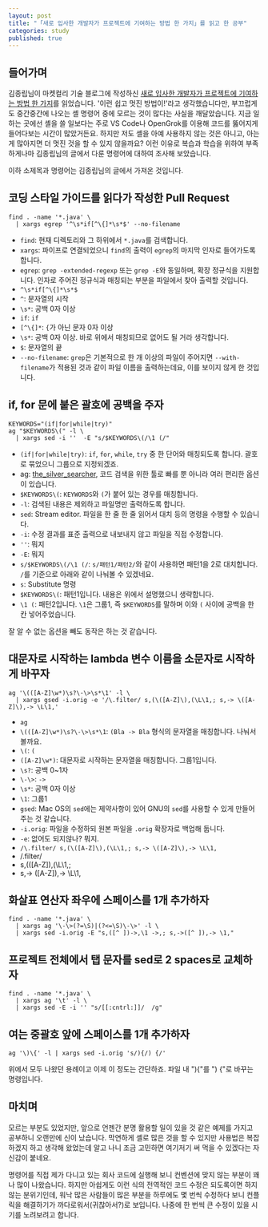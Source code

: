 ```yaml
---
layout: post
title: "「새로 입사한 개발자가 프로젝트에 기여하는 방법 한 가지」를 읽고 한 공부"
categories: study
published: true
---
```


## 들어가며

김종립님이 마켓컬리 기술 블로그에 작성하신 [새로 입사한 개발자가 프로젝트에 기여하는 방법 한 가지](https://helloworld.kurly.com/blog/fix-style-with-command/)를 읽었습니다. '이런 쉽고 멋진 방법이!'라고 생각했습니다만, 부끄럽게도 중간중간에 나오는 셸 명령어 중에 모르는 것이 많다는 사실을 깨달았습니다. 지금 일하는 곳에선 셸을 쓸 일보다는 주로 VS Code나 OpenGrok를 이용해 코드를 뚫어지게 들어다보는 시간이 많았거든요. 하지만 저도 셸을 아예 사용하지 않는 것은 아니고, 아는 게 많아지면 더 멋진 것을 할 수 있지 않을까요? 이런 이유로 복습과 학습을 위하여 부족하게나마 김종립님의 글에서 다룬 명령어에 대하여 조사해 보았습니다.

이하 소제목과 명령어는 김종립님의 글에서 가져온 것입니다.

## 코딩 스타일 가이드를 읽다가 작성한 Pull Request

```shell
find . -name '*.java' \
  | xargs egrep '^\s*if[^\{]*\s*$' --no-filename
```

- `find`: 현재 디렉토리와 그 하위에서 `*.java`를 검색합니다.
- `xargs`: 파이프로 연결되었으니 `find`의 출력이 `egrep`의 마지막 인자로 들어가도록 합니다.
- `egrep`: `grep -extended-regexp` 또는 `grep -E`와 동일하며, 확장 정규식을 지원합니다. 인자로 주어진 정규식과 매칭되는 부분을 파일에서 찾아 출력할 것입니다.
 - `^\s*if[^\{]*\s*$`
  - `^`: 문자열의 시작
  - `\s*`: 공백 0자 이상
  - `if`: `if`
  - `[^\{]*`: `{`가 아닌 문자 0자 이상
  - `\s*`: 공백 0자 이상. 바로 위에서 매칭되므로 없어도 될 거라 생각합니다.
  - `$`: 문자열의 끝
 - `--no-filename`: `grep`은 기본적으로 한 개 이상의 파일이 주어지면 `--with-filename`가 적용된 것과 같이 파일 이름을 출력하는데요, 이를 보이지 않게 한 것입니다.

## if, for 문에 붙은 괄호에 공백을 주자

```shell
KEYWORDS="(if|for|while|try)"
ag "$KEYWORDS\(" -l \
  | xargs sed -i ''  -E "s/$KEYWORDS\(/\1 (/"
```

- `(if|for|while|try)`: `if`, `for`, `while`, `try` 중 한 단어와 매칭되도록 합니다. 괄호로 묶었으니 그룹으로 지정되겠죠.
- ag: [the_silver_searcher](https://github.com/ggreer/the_silver_searcher), 코드 검색을 위한 툴로 빠를 뿐 아니라 여러 편리한 옵션이 있습니다.
 - `$KEYWORDS\(`: `KEYWORDS`와 `(`가 붙어 있는 경우를 매칭합니다.
 - `-l`: 검색된 내용은 제외하고 파일명만 출력하도록 합니다.
- `sed`: Stream editor. 파일을 한 줄 한 줄 읽어서 대치 등의 명령을 수행할 수 있습니다.
 - `-i`: 수정 결과를 표준 출력으로 내보내지 않고 파일을 직접 수정합니다.
 - `''`: 뭐지
 - `-E`: 뭐지
 - `s/$KEYWORDS\(/\1 (/`: `s/패턴1/패턴2/`와 같이 사용하면 패턴1을 2로 대치합니다. `/`를 기준으로 아래와 같이 나눠볼 수 있겠네요.
 - `s`: Substitute 명령
 - `$KEYWORDS\(`: 패턴1입니다. 내용은 위에서 설명했으니 생략합니다.
 - `\1 (`: 패턴2입니다. `\1`은 그룹1, 즉 `$KEYWORDS`를 말하며 이와 `(` 사이에 공백을 한 칸 넣어주었습니다. 

잘 알 수 없는 옵션을 빼도 동작은 하는 것 같습니다.

## 대문자로 시작하는 lambda 변수 이름을 소문자로 시작하게 바꾸자

```shell
ag '\(([A-Z]\w*)\s?\-\>\s*\1' -l \
  | xargs gsed -i.orig -e '/\.filter/ s,(\([A-Z]\),(\L\1,; s,-> \([A-Z]\),-> \L\1,'
```

- `ag`
 - `\(([A-Z]\w*)\s?\-\>\s*\1`: `(Bla -> Bla` 형식의 문자열을 매칭합니다. 나눠서 볼까요.
  - `\(`: `(`
  - `([A-Z]\w*)`: 대문자로 시작하는 문자열을 매칭합니다. 그룹1입니다.
  - `\s?`: 공백 0~1자
  - `\-\>`: `->`
  - `\s*`: 공백 0자 이상
  - `\1`: 그룹1
- `gsed`: Mac OS의 `sed`에는 제약사항이 있어 GNU의 `sed`를 사용할 수 있게 만들어주는 것 같습니다.
 - `-i.orig`: 파일을 수정하되 원본 파일을 `.orig` 확장자로 백업해 둡니다.
 - `-e`: 없어도 되지않나? 뭐지.
 - `/\.filter/ s,(\([A-Z]\),(\L\1,; s,-> \([A-Z]\),-> \L\1,`
  - /\.filter/
  - s,(\([A-Z]\),(\L\1,;
  - s,-> \([A-Z]\),-> \L\1,

## 화살표 연산자 좌우에 스페이스를 1개 추가하자

```shell
find . -name '*.java' \
  | xargs ag '\-\>(?=\S)|(?<=\S)\-\>' -l \
  | xargs sed -i.orig -E "s,([^ ])->,\1 ->,; s,->([^ ]),-> \1,"
```

## 프로젝트 전체에서 탭 문자를 sed로 2 spaces로 교체하자

```shell
find . -name '*.java' \
  | xargs ag '\t' -l \
  | xargs sed -E -i '' "s/[[:cntrl:]]/  /g"
```

## 여는 중괄호 앞에 스페이스를 1개 추가하자

```shell
ag '\)\{' -l | xargs sed -i.orig 's/){/) {/'
```

위에서 모두 나왔던 용례이고 이제 이 정도는 간단하죠. 파일 내 "){"를 ") {"로 바꾸는 명령입니다.

## 마치며

모르는 부분도 있었지만, 앞으로 언젠간 분명 활용할 일이 있을 것 같은 예제를 가지고 공부하니 오랜만에 신이 났습니다. 막연하게 셸로 많은 것을 할 수 있지만 사용법은 복잡하겠지 하고 생각해 왔었는데 알고 나니 조금 고민하면 여기저기 써 먹을 수 있겠다는 자신감이 붙네요.

명령어를 직접 제가 다니고 있는 회사 코드에 실행해 보니 컨벤션에 맞지 않는 부분이 꽤나 많이 나왔습니다. 하지만 아쉽게도 이런 식의 전역적인 코드 수정은 되도록이면 하지 않는 분위기인데, 워낙 많은 사람들이 많은 부분을 하루에도 몇 번씩 수정하다 보니 컨플릭을 해결하기가 까다로워서(귀찮아서?)로 보입니다. 나중에 한 번씩 큰 수정이 있을 시기를 노려보려고 합니다.